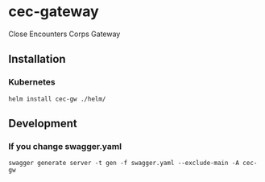 # cec-gateway
Close Encounters Corps Gateway

## Installation

### Kubernetes

`helm install cec-gw ./helm/`

## Development

### If you change swagger.yaml

`swagger generate server -t gen -f swagger.yaml --exclude-main -A cec-gw`
